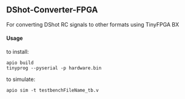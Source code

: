 ## DShot-Converter-FPGA
For converting DShot RC signals to other formats using TinyFPGA BX


#### Usage
to install:
```
apio build
tinyprog --pyserial -p hardware.bin
```

to simulate:
```
apio sim -t testbenchFileName_tb.v
```
